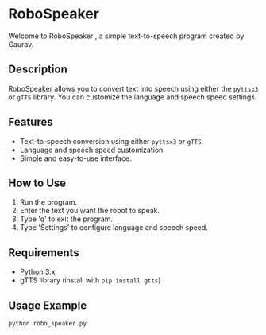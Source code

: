 # RoboSpeaker 

Welcome to RoboSpeaker , a simple text-to-speech program created by Gaurav.

## Description

RoboSpeaker  allows you to convert text into speech using either the `pyttsx3` or `gTTS` library. You can customize the language and speech speed settings.

## Features

- Text-to-speech conversion using either `pyttsx3` or `gTTS`.
- Language and speech speed customization.
- Simple and easy-to-use interface.

## How to Use

1. Run the program.
2. Enter the text you want the robot to speak.
3. Type 'q' to exit the program.
4. Type 'Settings' to configure language and speech speed.

## Requirements

- Python 3.x
- gTTS library (install with `pip install gtts`)

## Usage Example

```bash
python robo_speaker.py
